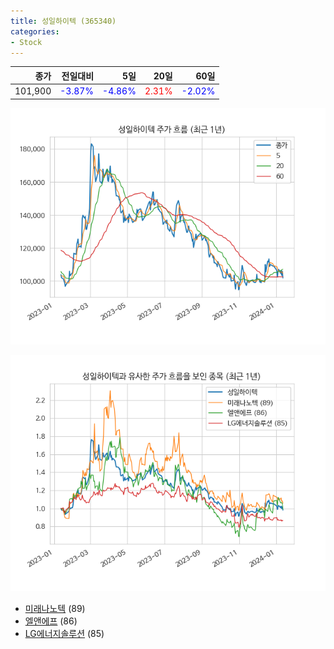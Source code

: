 ```yaml
---
title: 성일하이텍 (365340)
categories:
- Stock
---
```


|종가|전일대비|5일|20일|60일|
|---:|-------:|--:|---:|---:|
|101,900|<span style="color: blue">-3.87%</span>|<span style="color: blue">-4.86%</span>|<span style="color: red">2.31%</span>|<span style="color: blue">-2.02%</span>|


<!-- more -->

![365340](/assets/images/stock/365340.png)

![365340](/assets/images/stock/365340_sim.png)

- [미래나노텍](/stock/095500/) (89)
- [엘앤에프](/stock/066970/) (86)
- [LG에너지솔루션](/stock/373220/) (85)